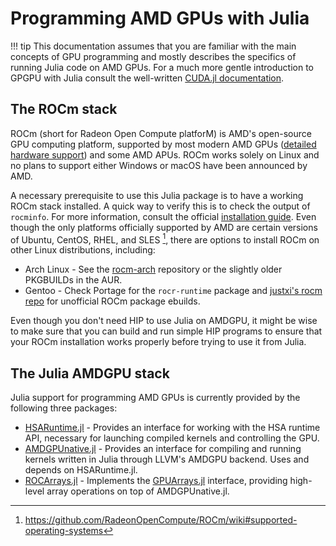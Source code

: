 # Programming AMD GPUs with Julia

!!! tip
    This documentation assumes that you are familiar with the main concepts of GPU programming and mostly describes the specifics of running Julia code on AMD GPUs.
    For a much more gentle introduction to GPGPU with Julia consult the well-written [CUDA.jl documentation](https://juliagpu.gitlab.io/CUDA.jl).

## The ROCm stack

ROCm (short for Radeon Open Compute platforM) is AMD's open-source GPU computing platform, supported by most modern AMD GPUs ([detailed hardware support](https://github.com/RadeonOpenCompute/ROCm#hardware-and-software-support)) and some AMD APUs.
ROCm works solely on Linux and no plans to support either Windows or macOS have been announced by AMD.

A necessary prerequisite to use this Julia package is to have a working ROCm stack installed.
A quick way to verify this is to check the output of `rocminfo`.
For more information, consult the official [installation guide](https://rocmdocs.amd.com/en/latest/Installation_Guide/Installation-Guide.html).
Even though the only platforms officially supported by AMD are certain versions of Ubuntu, CentOS, RHEL, and SLES [^1], there are options to install ROCm on other Linux distributions, including:
 * Arch Linux - See the [rocm-arch](https://github.com/rocm-arch/rocm-arch) repository or the slightly older PKGBUILDs in the AUR.
 * Gentoo - Check Portage for the `rocr-runtime` package and [justxi's rocm repo](https://github.com/justxi/rocm) for unofficial ROCm package ebuilds.

[^1]: <https://github.com/RadeonOpenCompute/ROCm/wiki#supported-operating-systems>

Even though you don't need HIP to use Julia on AMDGPU, it might be wise to make sure that you can build and run simple HIP programs to ensure that your ROCm installation works properly before trying to use it from Julia.

## The Julia AMDGPU stack

Julia support for programming AMD GPUs is currently provided by the following three packages:

* [HSARuntime.jl](https://github.com/JuliaGPU/HSARuntime.jl) - Provides an interface for working with the HSA runtime API, necessary for launching compiled kernels and controlling the GPU.
* [AMDGPUnative.jl](https://github.com/JuliaGPU/AMDGPUnative.jl) - Provides an interface for compiling and running kernels written in Julia through LLVM's AMDGPU backend. Uses and depends on HSARuntime.jl.
* [ROCArrays.jl](https://github.com/JuliaGPU/ROCArrays.jl) - Implements the [GPUArrays.jl](https://github.com/JuliaGPU/GPUArrays.jl) interface, providing high-level array operations on top of AMDGPUnative.jl.

